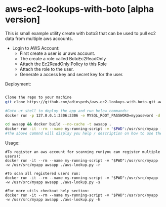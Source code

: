 # aws-ec2-lookups-with-boto [alpha version]
This is small example utility create with boto3 that can be used to pull ec2 data from multiple aws accounts.

- Login to AWS Account:
  - First create a user is ur aws account.
  - The create a role called BotoEc2ReadOnly
  - Attach the Ec2ReadOnly Policy to this Role
  - Attach the role to the user.
  - Generate a access key and secret key for the user.



Deployment:

```bash

Clone the repo to your machine
git clone https://github.com/adiospeds/aws-ec2-lookups-with-boto.git awsapp && cd awsapp

#Goto ur shell to deploy the app and run below commands:
docker run -p 127.0.0.1:3306:3306 -e MYSQL_ROOT_PASSWORD=mypassword -d mysql

cd awsapp && docker build --no-cache -t awsapp .
docker run -it --rm --name my-running-script -v "$PWD":/usr/src/myapp -w /usr/src/myapp awsapp ./aws-lookup.py -h
#The above commnd will display you help / description on how to use the app.


```
Usage:
```
#To register an aws account for scanning run(you can register multiple users):
docker run -it --rm --name my-running-script -v "$PWD":/usr/src/myapp -w /usr/src/myapp awsapp ./aws-lookup.py -r

#To scan all registered users run:
docker run -it --rm --name my-running-script -v "$PWD":/usr/src/myapp -w /usr/src/myapp awsapp ./aws-lookup.py -s

#For more utils checkout help section:
docker run -it --rm --name my-running-script -v "$PWD":/usr/src/myapp -w /usr/src/myapp awsapp ./aws-lookup.py -h
```

